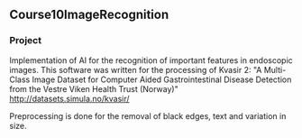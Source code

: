 ## Course10ImageRecognition

### Project

Implementation of AI for the recognition of important features in endoscopic images.
This software was written for the processing of Kvasir 2: "A Multi-Class Image Dataset for Computer Aided Gastrointestinal Disease Detection from the Vestre Viken Health Trust (Norway)"
http://datasets.simula.no/kvasir/

Preprocessing is done for the removal of black edges, text and variation in size.
